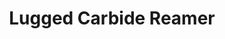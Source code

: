 ---
# layout: product_detail
title: Lugged Carbide Reamer
img: /assets/images/reamers_holemills/lugged_carbide_reamer-min.png
outline: /assets/images/outlines/lugged_reamer-outline-min.png
---